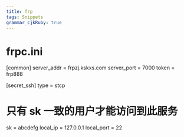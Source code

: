 ```yaml
---
title: frp
tags: Snippets
grammar_cjkRuby: true
---
```



# frpc.ini
[common]
server_addr = frpzj.kskxs.com
server_port = 7000
token = frp888

[secret_ssh]
type = stcp
# 只有 sk 一致的用户才能访问到此服务
sk = abcdefg
local_ip = 127.0.0.1
local_port = 22